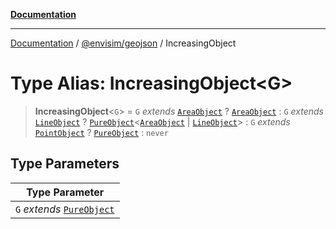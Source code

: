 [**Documentation**](../../../README.md)

---

[Documentation](../../../README.md) / [@envisim/geojson](../README.md) / IncreasingObject

# Type Alias: IncreasingObject\<G\>

> **IncreasingObject**\<`G`\> = `G` _extends_ [`AreaObject`](AreaObject.md) ? [`AreaObject`](AreaObject.md) : `G` _extends_ [`LineObject`](LineObject.md) ? [`PureObject`](PureObject.md)\<[`AreaObject`](AreaObject.md) \| [`LineObject`](LineObject.md)\> : `G` _extends_ [`PointObject`](PointObject.md) ? [`PureObject`](PureObject.md) : `never`

## Type Parameters

| Type Parameter                              |
| ------------------------------------------- |
| `G` _extends_ [`PureObject`](PureObject.md) |
